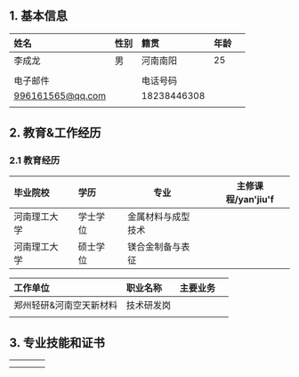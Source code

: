 ## 1. 基本信息 
| 姓名               | 性别  | 籍贯          | 年龄  |           |
| :--------------- | :-- | :---------- | --- | --------- |
| 李成龙              | 男   | 河南南阳        | 25  |           |
|                  |     |             |     |           |
| 电子邮件             |     | 电话号码        |     |           |
| 996161565@qq.com |     | 18238446308 |     |           |
|                  |     |             |     |           |


## 2. 教育&工作经历
### 2.1 教育经历 
| 毕业院校   |     | 学历   |     | 专业        |     | 主修课程/yan'jiu'f |
| :----- | :-- | :--- | --- | --------- | --- | -------------- |
| 河南理工大学 |     | 学士学位 |     | 金属材料与成型技术 |     |                |
| 河南理工大学 |     | 硕士学位 |     | 镁合金制备与表征  |     |                |

| 工作单位         | 职业名称  | 主要业务 |     |
| :----------- | :---- | :--- | --- |
| 郑州轻研&河南空天新材料 | 技术研发岗 |      |     |
|              |       |      |     |
## 3. 专业技能和证书 
|     |     |     |     |
| :-- | :-- | :-- | --- |
|     |     |     |     |
|     |     |     |     |
